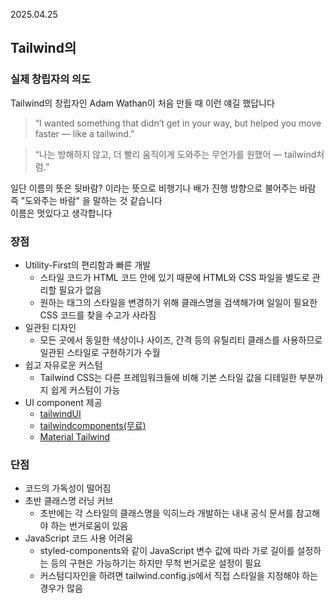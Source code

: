 2025.04.25
## Tailwind의 
### 실제 창립자의 의도
Tailwind의 창립자인 Adam Wathan이 처음 만들 때 이런 얘길 했답니다

>“I wanted something that didn’t get in your way, but helped you move faster — like a tailwind.”

>“나는 방해하지 않고, 더 빨리 움직이게 도와주는 무언가를 원했어 — tailwind처럼.”

일단 이름의 뜻은 뒷바람? 이라는 뜻으로 비행기나 배가 진행 방향으로 불어주는 바람<br> 즉 "도와주는 바람" 을 말하는 것 같습니다<br> 이름은 멋있다고 생각합니다
### 장점
- Utility-First의 편리함과 빠른 개발
    - 스타일 코드가 HTML 코드 안에 있기 때문에 HTML와 CSS 파일을 별도로 관리할 필요가 없음
    - 원하는 태그의 스타일을 변경하기 위해 클래스명을 검색해가며 일일이 필요한 CSS 코드를 찾을 수고가 사라짐
- 일관된 디자인
  - 모든 곳에서 동일한 색상이나 사이즈, 간격 등의 유틸리티 클래스를 사용하므로 일관된 스타일로 구현하기가 수월
- 쉽고 자유로운 커스텀
  - Tailwind CSS는 다른 프레임워크들에 비해 기본 스타일 값을 디테일한 부분까지 쉽게 커스텀이 가능
- UI component 제공
  - [tailwindUI](https://tailwindcss.com/plus)<br>
  - [tailwindcomponents(무료)](https://www.creative-tim.com/twcomponents/)<br>
  - [Material Tailwind](https://www.material-tailwind.com/)

### 단점
- 코드의 가독성이 떨어짐
- 초반 클래스명 러닝 커브
  - 초반에는 각 스타일의 클래스명을 익히느라 개발하는 내내 공식 문서를 참고해야 하는 번거로움이 있음
- JavaScript 코드 사용 어려움
    - styled-components와 같이 JavaScript 변수 값에 따라 가로 길이를 설정하는 등의 구현은 가능하기는 하지만 무척 번거로운 설정이 필요
    - 커스텀디자인을 하려면 tailwind.config.js에서 직접 스타일을 지정해야 하는 경우가 많음